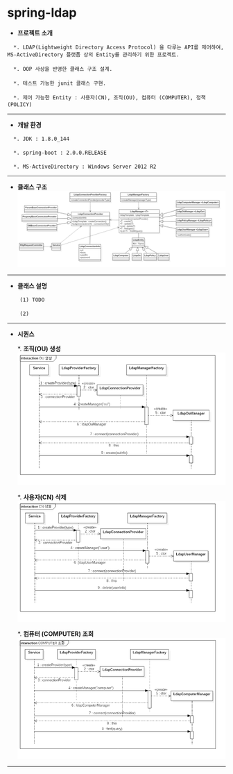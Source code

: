 # spring-ldap

* **프로젝트 소개**
```
  *. LDAP(Lightweight Directory Access Protocol) 을 다루는 API를 제어하여, MS-ActiveDirectory 플랫폼 상의 Entity를 관리하기 위한 프로젝트.

  *. OOP 사상을 반영한 클래스 구조 설계.

  *. 테스트 가능한 junit 클래스 구현.

  *. 제어 가능한 Entity : 사용자(CN), 조직(OU), 컴퓨터 (COMPUTER), 정책(POLICY)
```

-----------------------------------

* **개발 환경**
```
  *. JDK : 1.8.0_144
	
  *. spring-boot : 2.0.0.RELEASE
	
  *. MS-ActiveDirectory : Windows Server 2012 R2
```

-----------------------------------
	
* **클래스 구조**
![](/images/class.png)

-----------------------------------

* **클래스 설명**
```    
    (1) TODO
	
    (2) 
```

-----------------------------------

* **시퀀스**

  *. **조직(OU) 생성**	
  ![](/images/sequence_create.png)

  *. **사용자(CN) 삭제**
  ![](/images/sequence_delete.png)

  *. **컴퓨터 (COMPUTER) 조회**
  ![](/images/sequence_find.png)

-----------------------------------
